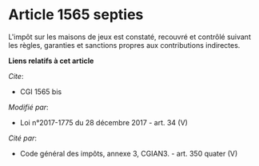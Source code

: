 # Article 1565 septies

L'impôt sur les maisons de jeux est constaté, recouvré et contrôlé suivant les règles, garanties et sanctions propres aux
contributions indirectes.

**Liens relatifs à cet article**

_Cite_:

  - CGI 1565 bis

_Modifié par_:

  - Loi n°2017-1775 du 28 décembre 2017 - art. 34 (V)

_Cité par_:

  - Code général des impôts, annexe 3, CGIAN3. - art. 350 quater (V)
